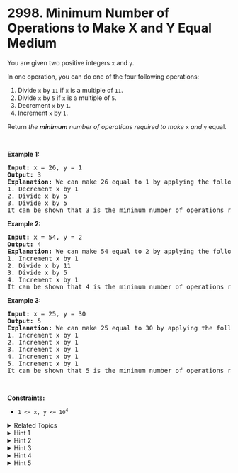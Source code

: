 
# 2998. Minimum Number of Operations to Make X and Y Equal<br> Medium

<p>You are given two positive integers <code>x</code> and <code>y</code>.</p>

<p>In one operation, you can do one of the four following operations:</p>

<ol>
	<li>Divide <code>x</code> by <code>11</code> if <code>x</code> is a multiple of <code>11</code>.</li>
	<li>Divide <code>x</code> by <code>5</code> if <code>x</code> is a multiple of <code>5</code>.</li>
	<li>Decrement <code>x</code> by <code>1</code>.</li>
	<li>Increment <code>x</code> by <code>1</code>.</li>
</ol>

<p>Return <em>the <strong>minimum</strong> number of operations required to make </em> <code>x</code> <i>and</i> <code>y</code> equal.</p>

<p>&nbsp;</p>
<p><strong class="example">Example 1:</strong></p>

<pre>
<strong>Input:</strong> x = 26, y = 1
<strong>Output:</strong> 3
<strong>Explanation:</strong> We can make 26 equal to 1 by applying the following operations: 
1. Decrement x by 1
2. Divide x by 5
3. Divide x by 5
It can be shown that 3 is the minimum number of operations required to make 26 equal to 1.
</pre>

<p><strong class="example">Example 2:</strong></p>

<pre>
<strong>Input:</strong> x = 54, y = 2
<strong>Output:</strong> 4
<strong>Explanation:</strong> We can make 54 equal to 2 by applying the following operations: 
1. Increment x by 1
2. Divide x by 11 
3. Divide x by 5
4. Increment x by 1
It can be shown that 4 is the minimum number of operations required to make 54 equal to 2.
</pre>

<p><strong class="example">Example 3:</strong></p>

<pre>
<strong>Input:</strong> x = 25, y = 30
<strong>Output:</strong> 5
<strong>Explanation:</strong> We can make 25 equal to 30 by applying the following operations: 
1. Increment x by 1
2. Increment x by 1
3. Increment x by 1
4. Increment x by 1
5. Increment x by 1
It can be shown that 5 is the minimum number of operations required to make 25 equal to 30.
</pre>

<p>&nbsp;</p>
<p><strong>Constraints:</strong></p>

<ul>
	<li><code>1 &lt;= x, y &lt;= 10<sup>4</sup></code></li>
</ul>


<details>

<summary> Related Topics </summary>

-	`Dynamic Programming`
-	`Breadth-First Search`
-	`Memoization`

</details>


<details>
<summary> Hint 1 </summary>
The only way to make <code>x</code> larger is to increase it by <code>1</code> so if <code>y >= x</code> the answer is <code>y - x</code>.
</details>

<details>
<summary> Hint 2 </summary>
For <code>y < x</code>, <code>x - y</code> is always a candidate answer since we can repeatedly decrease <code>x</code> by one to reach <code>y</code>.
</details>

<details>
<summary> Hint 3 </summary>
We can also increase <code>x</code> and then use the division operations. For example, if <code>x = 10</code> and <code>y = 1</code>, we can increment <code>x</code> by <code>1</code> then divide it by <code>11</code>.
</details>

<details>
<summary> Hint 4 </summary>
Find an upper bound <code>U</code> on the maximum value of <code>x</code> we will reach an optimal solution. Since all values of <code>x</code> will be in the range <code>[1, U]</code>, we can use BFS to find the answer.
</details>

<details>
<summary> Hint 5 </summary>
One possible upper bound on <code>x</code> is <code>U = x + (x - y) </code>. To reach any number strictly greater than <code>U</code> from <code>x</code>, we will need more than <code>x - y</code> operations which is not optimal since we can always reach <code>y</code> in <code>x - y</code> operations.
</details>